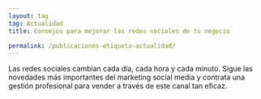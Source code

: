 ```yaml
---
layout: tag
tag: Actualidad
title: Consejos para mejorar las redes sociales de tu negocio

permalink: /publicaciones-etiqueta-actualidad/
---
```


Las redes sociales cambian cada día, cada hora y cada minuto. Sigue las novedades más importantes del marketing social media y contrata una gestión profesional para vender a través de este canal tan eficaz. 